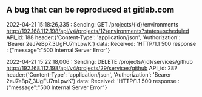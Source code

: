 ## A bug that can be reproduced at gitlab.com

2022-04-21 15:18:26,335 : Sending: GET /projects/{id}/environments http://192.168.112.198/api/v4/projects/12/environments?states=scheduled 
API_id: 188 header:{'Content-Type': 'application/json', 'Authorization': 'Bearer 2eJ7eBp7_3UgFU7mLpwK'}
data: 
Received: 'HTTP/1.1 500 response : {"message":"500 Internal Server Error"} 


2022-04-21 15:22:18,006 : Sending: DELETE /projects/{id}/services/github http://192.168.112.198/api/v4/projects/29/services/github 
API_id: 287 header:{'Content-Type': 'application/json', 'Authorization': 'Bearer 2eJ7eBp7_3UgFU7mLpwK'}
data: 
Received: 'HTTP/1.1 500 response : {"message":"500 Internal Server Error"} 

